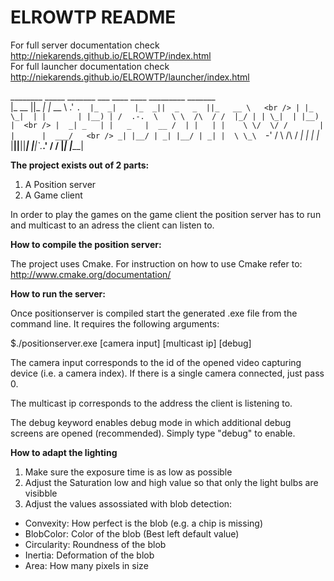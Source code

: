 # ELROWTP README

For full server documentation check http://niekarends.github.io/ELROWTP/index.html <br />
For full launcher documentation check http://niekarends.github.io/ELROWTP/launcher/index.html <br />


 ________  _____     _______      ___     ____      ____  _________  _______   <br />
|_   __  ||_   _|   |_   __ \   .'   `.  |_  _|    |_  _||  _   _  ||_   __ \   <br />
  | |_ \_|  | |       | |__) | /  .-.  \   \ \  /\  / /  |_/ | | \_|  | |__) |  <br />
  |  _| _   | |   _   |  __ /  | |   | |    \ \/  \/ /       | |      |  ___/   <br />
 _| |__/ | _| |__/ | _| |  \ \_\  `-'  /     \  /\  /       _| |_    _| |_      <br />
|________||________||____| |___|`.___.'       \/  \/       |_____|  |_____|     <br />

**The project exists out of 2 parts:**<br />
1. A Position server<br />
2. A Game client

In order to play the games on the game client the position server has to run and multicast to an adress the
client can listen to.

**How to compile the position server:**

The project uses Cmake. For instruction on how to use Cmake refer to:
http://www.cmake.org/documentation/

**How to run the server:**

Once positionserver is compiled start the generated .exe file from the command line.
It requires the following arguments:

$./positionserver.exe [camera input] [multicast ip] [debug]

The camera input corresponds to the id of the opened video capturing device (i.e. a camera index). 
If there is a single camera connected, just pass 0.

The multicast ip corresponds to the address the client is listening to.

The debug keyword enables debug mode in which additional debug screens are opened (recommended). Simply type "debug" to enable.

**How to adapt the lighting**

1. Make sure the exposure time is as low as possible<br />
2. Adjust the Saturation low and high value so that only the light bulbs are visibble<br />
3. Adjust the values assossiated with blob detection:<br />

- Convexity: How perfect is the blob (e.g. a chip is missing)<br />
- BlobColor: Color of the blob (Best left default value)<br />
- Circularity: Roundness of the blob<br />
- Inertia: Deformation of the blob<br />
- Area: How many pixels in size<br />




